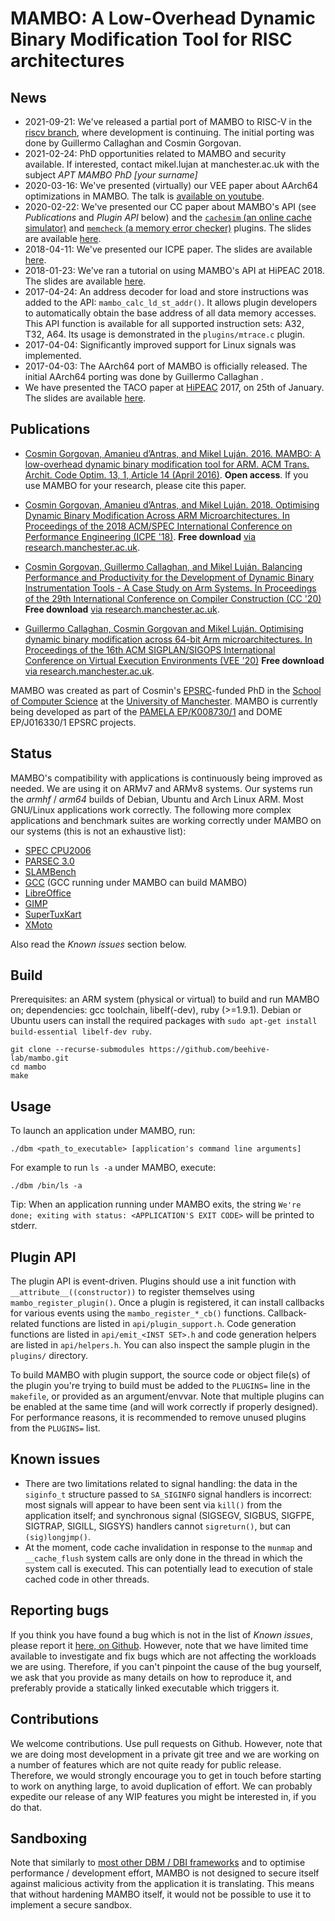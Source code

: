MAMBO: A Low-Overhead Dynamic Binary Modification Tool for RISC architectures
=============================================================================

News
----

* 2021-09-21: We've released a partial port of MAMBO to RISC-V in the [riscv branch](https://github.com/beehive-lab/mambo/tree/riscv), where development is continuing. The initial porting was done by Guillermo Callaghan and Cosmin Gorgovan.
* 2021-02-24: PhD opportunities related to MAMBO and security available. If interested, contact mikel.lujan at manchester.ac.uk with the subject *APT MAMBO PhD \[your surname\]*
* 2020-03-16: We've presented (virtually) our VEE paper about AArch64 optimizations in MAMBO. The talk is [available on youtube](https://www.youtube.com/watch?v=3jxLu1zGpV0).
* 2020-02-22: We've presented our CC paper about MAMBO's API (see *Publications* and *Plugin API* below) and the [`cachesim` (an online cache simulator)](/plugins/cachesim) and [`memcheck` (a memory error checker)](/plugins/memcheck) plugins. The slides are available [here](https://github.com/beehive-lab/mambo/releases/download/2/slides_mambo_cc20.pdf).
* 2018-04-11: We've presented our ICPE paper. The slides are available [here](https://github.com/beehive-lab/mambo/releases/download/1/slides_icpe_2018.pdf).
* 2018-01-23: We've ran a tutorial on using MAMBO's API at HiPEAC 2018. The slides are available [here](https://github.com/beehive-lab/mambo/releases/download/1/mambo_tutorial_hipeac_2018.pdf).
* 2017-04-24: An address decoder for load and store instructions was added to the API: `mambo_calc_ld_st_addr()`. It allows plugin developers to automatically obtain the base address of all data memory accesses. This API function is available for all supported instruction sets: A32, T32, A64. Its usage is demonstrated in the `plugins/mtrace.c` plugin.
* 2017-04-04: Significantly improved support for Linux signals was implemented.
* 2017-04-03: The AArch64 port of MAMBO is officially released. The initial AArch64 porting was done by Guillermo Callaghan <guillermocallaghan at hotmail dot com>.
* We have presented the TACO paper at [HiPEAC](https://www.hipeac.net/events/activities/7477/session-9-binary-translation/) 2017, on 25th of January. The slides are available [here](https://github.com/beehive-lab/mambo/releases/download/1/slides_hipeac_2017.pdf).

Publications
------------
* [Cosmin Gorgovan, Amanieu d’Antras, and Mikel Luján. 2016. MAMBO: A low-overhead dynamic binary modification tool for ARM. ACM Trans. Archit. Code Optim. 13, 1, Article 14 (April 2016)](http://dl.acm.org/citation.cfm?id=2896451). **Open access**. If you use MAMBO for your research, please cite this paper.

* [Cosmin Gorgovan, Amanieu d’Antras, and Mikel Luján. 2018. Optimising Dynamic Binary Modification Across ARM Microarchitectures. In Proceedings of the 2018 ACM/SPEC International Conference on Performance Engineering (ICPE '18)](https://dl.acm.org/citation.cfm?id=3184425). **Free download** [via research.manchester.ac.uk](https://www.research.manchester.ac.uk/portal/en/publications/optimising-dynamic-binary-modification-across-arm-microarchitectures(6eedcdc7-d5af-488a-815e-6e4968f96fc5).html).

* [Cosmin Gorgovan, Guillermo Callaghan, and Mikel Luján. Balancing Performance and Productivity for the Development of Dynamic Binary Instrumentation Tools - A Case Study on Arm Systems. In Proceedings of the 29th International Conference on Compiler Construction (CC '20)](https://dl.acm.org/doi/abs/10.1145/3377555.3377895) **Free download** [via research.manchester.ac.uk](https://www.research.manchester.ac.uk/portal/en/publications/balancing-performance-and-productivity-for-the-development-of-dynamic-binary-instrumentation-tools--a-case-study-on-arm-systems(80e57c1b-9e38-4a15-942d-eb240888b12b).html).

* [Guillermo Callaghan, Cosmin  Gorgovan and Mikel Luján. Optimising dynamic binary modification across 64-bit Arm microarchitectures. In Proceedings of the 16th ACM SIGPLAN/SIGOPS International Conference on Virtual Execution Environments (VEE '20)](https://dl.acm.org/doi/abs/10.1145/3381052.3381322) **Free download** [via research.manchester.ac.uk](https://www.research.manchester.ac.uk/portal/en/publications/optimising-dynamic-binary-modification-across-64bit-arm-microarchitectures(f8e4680f-9410-46c0-960a-8d8a932b974d).html).


MAMBO was created as part of Cosmin's [EPSRC](https://www.epsrc.ac.uk)-funded PhD in the [School of Computer Science](http://www.cs.manchester.ac.uk/) at the [University of Manchester](http://www.manchester.ac.uk/). MAMBO is currently being developed as part of the [PAMELA EP/K008730/1](http://apt.cs.manchester.ac.uk/projects/PAMELA/) and DOME EP/J016330/1 EPSRC projects.

Status
------

MAMBO's compatibility with applications is continuously being improved as needed. We are using it on ARMv7 and ARMv8 systems. Our systems run the *armhf* / *arm64* builds of Debian, Ubuntu and Arch Linux ARM. Most GNU/Linux applications work correctly. The following more complex applications and benchmark suites are working correctly under MAMBO on our systems (this is not an exhaustive list):

* [SPEC CPU2006](https://www.spec.org/cpu2006/)
* [PARSEC 3.0](http://parsec.cs.princeton.edu/)
* [SLAMBench](http://apt.cs.manchester.ac.uk/projects/PAMELA/tools/SLAMBench/)
* [GCC](https://gcc.gnu.org/) (GCC running under MAMBO can build MAMBO)
* [LibreOffice](https://www.libreoffice.org/)
* [GIMP](https://www.gimp.org/)
* [SuperTuxKart](http://supertuxkart.sourceforge.net/)
* [XMoto](https://xmoto.tuxfamily.org/)

Also read the *Known issues* section below.


Build
-----

Prerequisites: an ARM system (physical or virtual) to build and run MAMBO on; dependencies: gcc toolchain, libelf(-dev), ruby (>=1.9.1). Debian or Ubuntu users can install the required packages with `sudo apt-get install build-essential libelf-dev ruby`.

    git clone --recurse-submodules https://github.com/beehive-lab/mambo.git
    cd mambo
    make


Usage
-----

To launch an application under MAMBO, run:

    ./dbm <path_to_executable> [application's command line arguments]

For example to run `ls -a` under MAMBO, execute:

    ./dbm /bin/ls -a

Tip: When an application running under MAMBO exits, the string `We're done; exiting with status: <APPLICATION'S EXIT CODE>` will be printed to stderr.


Plugin API
----------

The plugin API is event-driven. Plugins should use a init function with `__attribute__((constructor))` to register themselves using `mambo_register_plugin()`. Once a plugin is registered, it can install callbacks for various events using the `mambo_register_*_cb()` functions. Callback-related functions are listed in `api/plugin_support.h`. Code generation functions are listed in `api/emit_<INST SET>.h` and code generation helpers are listed in `api/helpers.h`. You can also inspect the sample plugin in the `plugins/` directory.

To build MAMBO with plugin support, the source code or object file(s) of the plugin you're trying to build must be added to the `PLUGINS=` line in the `makefile`, or provided as an argument/envvar. Note that multiple plugins can be enabled at the same time (and will work correctly if properly designed). For performance reasons, it is recommended to remove unused plugins from the `PLUGINS=` list.


Known issues
------------

* There are two limitations related to signal handling: the data in the `siginfo_t` structure passed to `SA_SIGINFO` signal handlers is incorrect: most signals will appear to have been sent via `kill()` from the application itself; and synchronous signal (SIGSEGV, SIGBUS, SIGFPE, SIGTRAP, SIGILL, SIGSYS) handlers cannot `sigreturn()`, but can `(sig)longjmp()`.
* At the moment, code cache invalidation in response to the `munmap` and `__cache_flush` system calls are only done in the thread in which the system call is executed. This can potentially lead to execution of stale cached code in other threads.


Reporting bugs
--------------

If you think you have found a bug which is not in the list of *Known issues*, please report it [here, on Github](https://github.com/beehive-lab/mambo/issues). However, note that we have limited time available to investigate and fix bugs which are not affecting the workloads we are using. Therefore, if you can't pinpoint the cause of the bug yourself, we ask that you provide as many details on how to reproduce it, and preferably provide a statically linked executable which triggers it.


Contributions
-------------

We welcome contributions. Use pull requests on Github. However, note that we are doing most development in a private git tree and we are working on a number of features which are not quite ready for public release. Therefore, we would strongly encourage you to get in touch before starting to work on anything large, to avoid duplication of effort. We can probably expedite our release of any WIP features you might be interested in, if you do that.


Sandboxing
----------

Note that similarly to [most other DBM / DBI frameworks](https://github.com/lgeek/dynamorio_pin_escape) and to optimise performance / development effort, MAMBO is not designed to secure itself against malicious activity from the application it is translating. This means that without hardening MAMBO itself, it would not be possible to use it to implement a secure sandbox.
